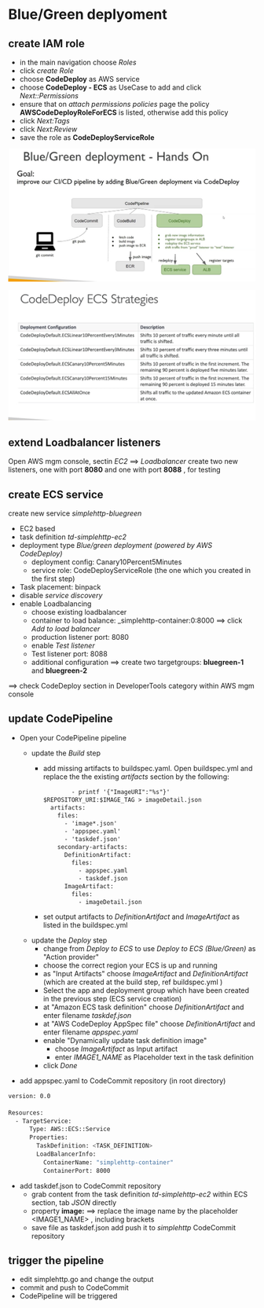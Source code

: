 # Blue/Green deplyoment

## create IAM role

* in the main navigation choose _Roles_
* click _create Role_
* choose **CodeDeploy** as AWS service
* choose **CodeDeploy - ECS** as UseCase to add and click _Next::Permissions_
* ensure that on _attach permissions policies_ page the policy **AWSCodeDeployRoleForECS** is listed, otherwise add this policy
* click _Next:Tags_
* click _Next:Review_
* save the role as **CodeDeployServiceRole**

![goal](./goal.jpg)

![code_dep_strat](./code_dep_strat.jpg)

## extend Loadbalancer listeners

Open AWS mgm console, sectin _EC2_ ==> _Loadbalancer_
create two new listeners, one with port **8080** and one with port **8088** , for testing 

## create ECS service

create new service _simplehttp-bluegreen_

* EC2 based
* task definition _td-simplehttp-ec2_
* deployment type _Blue/green deployment (powered by AWS CodeDeploy)_
  * deployment config: Canary10Percent5Minutes
  * service role: CodeDeployServiceRole (the one which you created in the first step)
* Task placement: binpack
* disable _service discovery_
* enable Loadbalancing
  * choose existing loadbalancer
  * container to load balance: _simplehttp-container:0:8000 ==> click _Add to load balancer_
  * production listener port: 8080
  * enable _Test listener_
  * Test listener port: 8088
  * additional configuration ==> create two targetgroups: **bluegreen-1** and **bluegreen-2**

==> check CodeDeploy section in DeveloperTools category within AWS mgm console

## update CodePipeline

* Open your CodePipeline pipeline
  * update the _Build_ step
    * add missing artifacts to buildspec.yaml. Open buildspec.yml and replace the the existing _artifacts_ section by the following:

                  - printf '{"ImageURI":"%s"}' $REPOSITORY_URI:$IMAGE_TAG > imageDetail.json
            artifacts:
              files:
                - 'image*.json'
                - 'appspec.yaml'
                - 'taskdef.json'
              secondary-artifacts:
                DefinitionArtifact:
                  files:
                    - appspec.yaml
                    - taskdef.json
                ImageArtifact:
                  files:
                    - imageDetail.json

    * set output artifacts to _DefinitionArtifact_ and _ImageArtifact_ as listed in the buildspec.yml
  * update the _Deploy_ step 
    * change from _Deploy to ECS_ to use _Deploy to ECS (Blue/Green)_ as "Action provider"
    * choose the correct region your ECS is up and running
    * as "Input Artifacts" choose _ImageArtifact_ and _DefinitionArtifact_ (which are created at the build step, ref buildspec.yml )
    * Select the app and deployment group which have been created in the previous step (ECS service creation)
    * at "Amazon ECS task definition" choose _DefinitionArtifact_ and enter filename _taskdef.json_
    * at "AWS CodeDeploy AppSpec file" choose _DefinitionArtifact_ and enter filename _appspec.yaml_
    * enable "Dynamically update task definition image"
      * choose _ImageArtifact_ as Input artifact
      * enter _IMAGE1\_NAME_ as Placeholder text in the task definition
    * click _Done_

* add appspec.yaml to CodeCommit repository (in root directory)

```bash
version: 0.0
 
Resources:
  - TargetService:
      Type: AWS::ECS::Service
      Properties:
        TaskDefinition: <TASK_DEFINITION>
        LoadBalancerInfo:
          ContainerName: "simplehttp-container"
          ContainerPort: 8000
```

* add taskdef.json to CodeCommit repository
  * grab content from the task definition _td-simplehttp-ec2_ within ECS section, tab _JSON_ directly
  * property **image:** ==> replace the image name by the placeholder <IMAGE1_NAME> , including brackets
  * save file as taskdef.json add push it to _simplehttp_ CodeCommit repository

## trigger the pipeline

* edit simplehttp.go and change the output
* commit and push to CodeCommit
* CodePipeline will be triggered